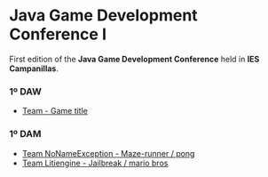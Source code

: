 # Java Game Development Conference I

First edition of the **Java Game Development Conference** held in **IES Campanillas**.

### 1º DAW
* [Team - Game title]()

### 1º DAM
* [Team NoNameException - Maze-runner / pong](https://github.com/Frankcs96/maze-runner)
* [Team Litiengine - Jailbreak / mario bros](https://github.com/PabloLuisMolinaBlanes/Game-1--DAM-19-21)
